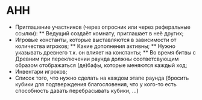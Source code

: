 # AHH

* Приглашение участников (через опросник или через реферальные ссылки):
** Ведущий создаёт комнату, приглашает в неё других;
* Игровые константы, которые выставляются в зависимости от количества игроков;
** Какие дополнения активны;
** Нужно указывать древнего т.к. он влияет на константы;
** Во время битвы с Древним при переключении раунда должны соответсвующим образом отображаться (де)бафы, которые меняются каждый ход; 
* Инвентари игроков;
* Список того, что нужно сделать на каждом этапе раунда (бросить кубики для подтверждения благословения, что у кого-то есть способность давать перебрасывать кубики, ...)
